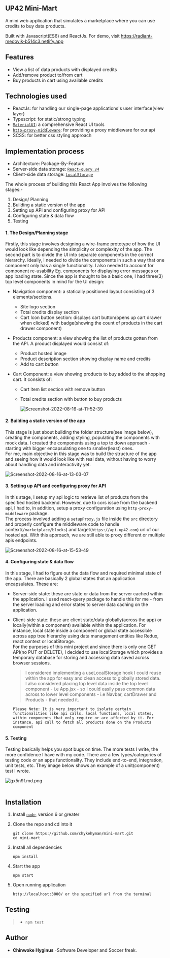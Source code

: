 ## UP42 Mini-Mart

A mini web application that simulates a marketplace where you can use credits to buy data products.

Built with Javascript(ES6) and ReactJs.
For demo, visit https://radiant-medovik-b514c3.netlify.app

## Features

- View a list of data products with displayed credits
- Add/remove product to/from cart
- Buy products in cart using available credits

## Technologies used

- ReactJs: for handling our single-page applications's user interface(view layer)
- Typescript: for static/strong typing
- [`MaterialUI`](https://mui.com/): a comprehensive React UI tools
- [`http-proxy-middleware`](https://www.npmjs.com/package/http-proxy-middleware): for providing a proxy middleware for our api
- SCSS: for better css styling approach

## Implementation process

- Architecture: Package-By-Feature
- Server-side data storage: [`React-query v4`](https://tanstack.com/query/v4/?from=reactQueryV3&original=https://react-query-v3.tanstack.com/)
- Client-side data storage: [`LocalStorage`](https://developer.mozilla.org/en-US/docs/Web/API/Window/localStorage)

The whole process of building this React App involves the following stages:-

1. Design/ Planning
2. Building a static version of the app
3. Setting up API and configuring proxy for API
4. Configuring state & data flow
5. Testing

#### 1. The Design/Planning stage

Firstly, this stage involves designing a wire-frame prototype of how the UI would look like depending the simplicity or complexity of the app. The second part is to divide the UI into separate components in the correct hierarchy. Ideally, I needed to divide the components in such a way that one component only has a single functionality. I also needed to account for component re-usability Eg. components for displaying error messages or app loading state.
Since the app is thought to be a basic one, I had three(3) top level components in mind for the UI design:

- Navigation component: a statically positioned layout consisting of 3 elements/sections.
  - Site logo section
  - Total credits display section
  - Cart Icon button section: displays cart button(opens up cart drawer when clicked) with badge(showing the count of products in the cart drawer component)
- Products component: a view showing the list of products gotten from the API. A product displayed would consist of:
  - Product hosted image
  - Product description section showing display name and credits
  - Add to cart button
- Cart Component: a view showing products to buy added to the shopping cart. It consists of:

  - Cart item list section with remove button
  - Total credits section with button to buy products

    <div><img src="https://i.ibb.co/8bL21p8/Screenshot-2022-08-16-at-11-52-39.png" alt="Screenshot-2022-08-16-at-11-52-39" border="0" /></div>

#### 2. Building a static version of the app

This stage is just about building the folder structure(see image below), creating the components, adding styling, populating the components with mock data. I created the components using a top to down approach - starting with bigger encapsulating one to smaller(least) ones. <br>
For me, main objective in this stage was to build the structure of the app and seeing how it would look like with real data, without having to worry about handling data and interactivity yet.

  <div><img src="https://i.ibb.co/D7CfVXF/Screenshot-2022-08-16-at-13-03-07.png" alt="Screenshot-2022-08-16-at-13-03-07" border="0" /></div>

#### 3. Setting up API and configuring proxy for API

In this stage, I setup my api logic to retrieve list of products from the specified hosted backend. However, due to cors issue from the backend api, I had to, in addition, setup a proxy configuration using `http-proxy-middleware` package. <br />
The process involved adding a `setupProxy.js` file inside the `src` directory and properly configure the middleware code to handle context(`/marketplace/blocks`) and target(`https://api.up42.com`) url of our hosted api. With this approach, we are still able to proxy different or multiple apis endpoints.

<div><img src="https://i.ibb.co/yqRKfq0/Screenshot-2022-08-16-at-15-53-49.png" alt="Screenshot-2022-08-16-at-15-53-49" border="0" /></div>

#### 4. Configuring state & data flow

In this stage, I had to figure out the data flow and required minimal state of the app. There are basically 2 global states that an application encapsulates. These are:

- Server-side state: these are state or data from the server cached within the application. I used react-query package to handle this for me - from the server loading and error states to server data caching on the application.
- Client-side state: these are client state/data globally(across the app) or locally(within a component) available within the application. For instance, local state inside a component or global state accessible across app tree hierarchy using data management entities like Redux, react context or localStorage. <br />
  For the purposes of this mini project and since there is only one GET API(no PUT or DELETE), I decided to use localStorage which provides a temporary database for storing and accessing data saved across browser sessions.

  > I considered implementing a useLocalStorage hook I could reuse within the app for easy and clean access to globally stored data. <br /> I also considered placing top level data inside the top level component - i.e App.jsx - so I could easily pass common data across to lower level components - i.e Navbar, cartDrawer and Products - that needed it.

  `Please Note: It is very important to isolate certain functionalities like api calls, local functions, local states, within components that only require or are affected by it. For instance, api call to fetch all products done on the Products component`

#### 5. Testing

Testing basically helps you spot bugs on time. The more tests I write, the more confidence I have with my code. There are a few types/categories of testing code or an apps functionality. They include end-to-end, integration, unit tests, etc. They image below shows an example of a unit(component) test I wrote.

<div><img src="https://iili.io/gx5n9f.md.png" alt="gx5n9f.md.png" border="0"></div><br /><div target='_blank' href='https://freeimage.host/'></div>

## Installation

1. Install [`node`](https://nodejs.org/en/download/), version 6 or greater

2. Clone the repo and cd into it

   ```
   git clone https://github.com/chykehyman/mini-mart.git
   cd mini-mart
   ```

3. Install all dependencies

   ```
   npm install
   ```

4. Start the app

   ```
   npm start
   ```

5. Open running application

   ```
   http://localhost:3000/ or the specified url from the terminal
   ```

## Testing

> - `npm test`

## Author

- **Chinwoke Hyginus** -Software Developer and Soccer freak.
